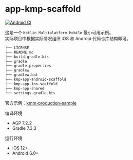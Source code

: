 # app-kmp-scaffold 

[![Android CI](https://github.com/syxc/kmp-app-scaffold/actions/workflows/android.yml/badge.svg)](https://github.com/syxc/kmp-app-scaffold/actions/workflows/android.yml)

这是一个 `Kotlin Multiplatform Mobile` 最小可用示例。  
实际项目中根据实际情况组织 iOS 和 Android 代码仓库结构即可。

```txt
├── LICENSE
├── README.md
├── build.gradle.kts
├── gradle
├── gradle.properties
├── gradlew
├── gradlew.bat
├── kmp-app-android-scaffold
├── kmp-app-ios-scaffold
├── kmp-app-shared
└── settings.gradle.kts
```

官方示例：[kmm-production-sample](https://github.com/Kotlin/kmm-production-sample)

编译环境  
- AGP 7.2.2
- Gradle 7.3.3

运行环境  
- iOS 12+
- Android 6.0+
